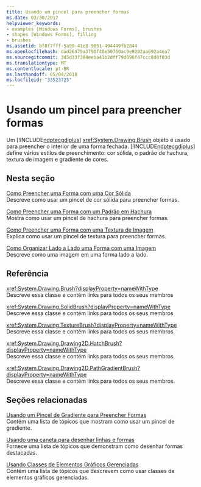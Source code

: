 ```yaml
---
title: Usando um pincel para preencher formas
ms.date: 03/30/2017
helpviewer_keywords:
- examples [Windows Forms], brushes
- shapes [Windows Forms], filling
- brushes
ms.assetid: bf8f7fff-5a90-41e8-9051-494449fb2844
ms.openlocfilehash: dad26479a3790f40e50760ac9e9282aa692a4ea7
ms.sourcegitcommit: 3d5d33f384eeba41b2dff79d096f47ccc8d8f03d
ms.translationtype: MT
ms.contentlocale: pt-BR
ms.lasthandoff: 05/04/2018
ms.locfileid: "33523725"
---
```

# <a name="using-a-brush-to-fill-shapes"></a>Usando um pincel para preencher formas
Um [!INCLUDE[ndptecgdiplus](../../../../includes/ndptecgdiplus-md.md)] <xref:System.Drawing.Brush> objeto é usado para preencher o interior de uma forma fechada. [!INCLUDE[ndptecgdiplus](../../../../includes/ndptecgdiplus-md.md)] define vários estilos de preenchimento: cor sólida, o padrão de hachura, textura de imagem e gradiente de cores.  
  
## <a name="in-this-section"></a>Nesta seção  
 [Como Preencher uma Forma com uma Cor Sólida](../../../../docs/framework/winforms/advanced/how-to-fill-a-shape-with-a-solid-color.md)  
 Descreve como usar um pincel de cor sólida para preencher formas.  
  
 [Como Preencher uma Forma com um Padrão em Hachura](../../../../docs/framework/winforms/advanced/how-to-fill-a-shape-with-a-hatch-pattern.md)  
 Mostra como usar um pincel de hachura para preencher formas.  
  
 [Como Preencher uma Forma com uma Textura de Imagem](../../../../docs/framework/winforms/advanced/how-to-fill-a-shape-with-an-image-texture.md)  
 Explica como usar um pincel de textura para preencher formas.  
  
 [Como Organizar Lado a Lado uma Forma com uma Imagem](../../../../docs/framework/winforms/advanced/how-to-tile-a-shape-with-an-image.md)  
 Descreve como uma imagem em uma forma lado a lado.  
  
## <a name="reference"></a>Referência  
 <xref:System.Drawing.Brush?displayProperty=nameWithType>  
 Descreve essa classe e contém links para todos os seus membros  
  
 <xref:System.Drawing.SolidBrush?displayProperty=nameWithType>  
 Descreve essa classe e contém links para todos os seus membros  
  
 <xref:System.Drawing.TextureBrush?displayProperty=nameWithType>  
 Descreve essa classe e contém links para todos os seus membros.  
  
 <xref:System.Drawing.Drawing2D.HatchBrush?displayProperty=nameWithType>  
 Descreve essa classe e contém links para todos os seus membros.  
  
 <xref:System.Drawing.Drawing2D.PathGradientBrush?displayProperty=nameWithType>  
 Descreve essa classe e contém links para todos os seus membros.  
  
## <a name="related-sections"></a>Seções relacionadas  
 [Usando um Pincel de Gradiente para Preencher Formas](../../../../docs/framework/winforms/advanced/using-a-gradient-brush-to-fill-shapes.md)  
 Contém uma lista de tópicos que mostram como usar um pincel de gradiente.  
  
 [Usando uma caneta para desenhar linhas e formas](../../../../docs/framework/winforms/advanced/using-a-pen-to-draw-lines-and-shapes.md)  
 Fornece uma lista de tópicos que demonstram como desenhar formas destacadas.  
  
 [Usando Classes de Elementos Gráficos Gerenciadas](../../../../docs/framework/winforms/advanced/using-managed-graphics-classes.md)  
 Contém uma lista de tópicos que descrevem como usar classes de elementos gráficos gerenciadas.
